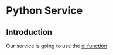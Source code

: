 # Python Service

## Introduction

Our service is going to use the [cl function](../../../docs/cl.md "cl function ")